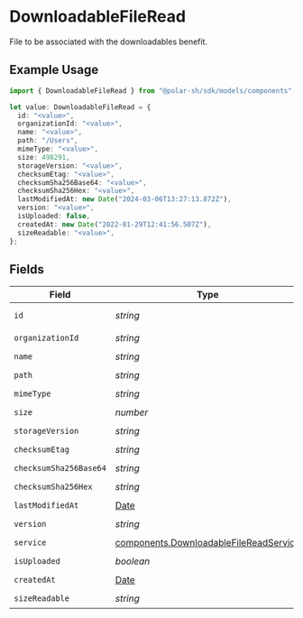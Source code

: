 # DownloadableFileRead

File to be associated with the downloadables benefit.

## Example Usage

```typescript
import { DownloadableFileRead } from "@polar-sh/sdk/models/components";

let value: DownloadableFileRead = {
  id: "<value>",
  organizationId: "<value>",
  name: "<value>",
  path: "/Users",
  mimeType: "<value>",
  size: 498291,
  storageVersion: "<value>",
  checksumEtag: "<value>",
  checksumSha256Base64: "<value>",
  checksumSha256Hex: "<value>",
  lastModifiedAt: new Date("2024-03-06T13:27:13.872Z"),
  version: "<value>",
  isUploaded: false,
  createdAt: new Date("2022-01-29T12:41:56.507Z"),
  sizeReadable: "<value>",
};
```

## Fields

| Field                                                                                            | Type                                                                                             | Required                                                                                         | Description                                                                                      |
| ------------------------------------------------------------------------------------------------ | ------------------------------------------------------------------------------------------------ | ------------------------------------------------------------------------------------------------ | ------------------------------------------------------------------------------------------------ |
| `id`                                                                                             | *string*                                                                                         | :heavy_check_mark:                                                                               | The ID of the object.                                                                            |
| `organizationId`                                                                                 | *string*                                                                                         | :heavy_check_mark:                                                                               | N/A                                                                                              |
| `name`                                                                                           | *string*                                                                                         | :heavy_check_mark:                                                                               | N/A                                                                                              |
| `path`                                                                                           | *string*                                                                                         | :heavy_check_mark:                                                                               | N/A                                                                                              |
| `mimeType`                                                                                       | *string*                                                                                         | :heavy_check_mark:                                                                               | N/A                                                                                              |
| `size`                                                                                           | *number*                                                                                         | :heavy_check_mark:                                                                               | N/A                                                                                              |
| `storageVersion`                                                                                 | *string*                                                                                         | :heavy_check_mark:                                                                               | N/A                                                                                              |
| `checksumEtag`                                                                                   | *string*                                                                                         | :heavy_check_mark:                                                                               | N/A                                                                                              |
| `checksumSha256Base64`                                                                           | *string*                                                                                         | :heavy_check_mark:                                                                               | N/A                                                                                              |
| `checksumSha256Hex`                                                                              | *string*                                                                                         | :heavy_check_mark:                                                                               | N/A                                                                                              |
| `lastModifiedAt`                                                                                 | [Date](https://developer.mozilla.org/en-US/docs/Web/JavaScript/Reference/Global_Objects/Date)    | :heavy_check_mark:                                                                               | N/A                                                                                              |
| `version`                                                                                        | *string*                                                                                         | :heavy_check_mark:                                                                               | N/A                                                                                              |
| `service`                                                                                        | [components.DownloadableFileReadService](../../models/components/downloadablefilereadservice.md) | :heavy_check_mark:                                                                               | N/A                                                                                              |
| `isUploaded`                                                                                     | *boolean*                                                                                        | :heavy_check_mark:                                                                               | N/A                                                                                              |
| `createdAt`                                                                                      | [Date](https://developer.mozilla.org/en-US/docs/Web/JavaScript/Reference/Global_Objects/Date)    | :heavy_check_mark:                                                                               | N/A                                                                                              |
| `sizeReadable`                                                                                   | *string*                                                                                         | :heavy_check_mark:                                                                               | N/A                                                                                              |